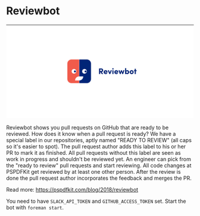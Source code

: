 # Reviewbot

![](https://github.com/PSPDFKit-labs/reviewbot/blob/master/reviewbot-logo.png?raw=true)

Reviewbot shows you pull requests on GitHub that are ready to be reviewed. How does it know when a pull request is ready? We have a special label in our repositories, aptly named "READY TO REVIEW" (all caps so it's easier to spot). The pull request author adds this label to his or her PR to mark it as finished. All pull requests without this label are seen as work in progress and shouldn't be reviewed yet. An engineer can pick from the "ready to review" pull requests and start reviewing. All code changes at PSPDFKit get reviewed by at least one other person. After the review is done the pull request author incorporates the feedback and merges the PR.

Read more: https://pspdfkit.com/blog/2018/reviewbot

You need to have `SLACK_API_TOKEN` and `GITHUB_ACCESS_TOKEN` set. Start the bot with `foreman start`.
